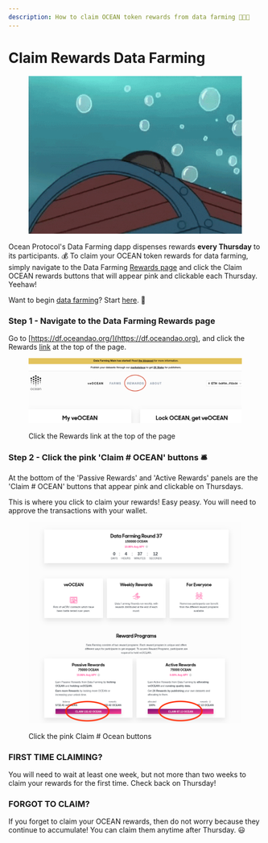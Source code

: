 ```yaml
---
description: How to claim OCEAN token rewards from data farming 🧑‍🌾🥕
---
```


# Claim Rewards Data Farming

<figure><img src="../.gitbook/assets/underwater-treasure.gif" alt=""><figcaption></figcaption></figure>

Ocean Protocol's Data Farming dapp dispenses rewards **every Thursday** to its participants. 💰 To claim your OCEAN token rewards for data farming, simply navigate to the Data Farming [Rewards page](https://df.oceandao.org/activerewards) and click the Claim OCEAN rewards buttons that will appear pink and clickable each Thursday. Yeehaw!

Want to begin [data farming](https://df.oceandao.org)? Start [here](get-veocean-tokens.md). 🤠

### Step 1 - Navigate to the Data Farming Rewards page

Go to [https://df.oceandao.org/](https://df.oceandao.org), and click the Rewards [link](https://df.oceandao.org/activerewards) at the top of the page.

<figure><img src="../.gitbook/assets/rewards/Rewards-Tab.png" alt=""><figcaption><p>Click the Rewards link at the top of the page</p></figcaption></figure>

### Step 2 - Click the pink 'Claim # OCEAN' buttons 🛎️

At the bottom of the 'Passive Rewards' and 'Active Rewards' panels are the 'Claim # OCEAN' buttons that appear pink and clickable on Thursdays.

This is where you click to claim your rewards! Easy peasy. You will need to approve the transactions with your wallet.

<figure><img src="../.gitbook/assets/rewards/claim-rewards.png" alt=""><figcaption><p>Click the pink Claim # Ocean buttons</p></figcaption></figure>

### FIRST TIME CLAIMING?

You will need to wait at least one week, but not more than two weeks to claim your rewards for the first time. Check back on Thursday!

### FORGOT TO CLAIM?

If you forget to claim your OCEAN rewards, then do not worry because they continue to accumulate! You can claim them anytime after Thursday. 😃
